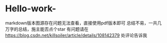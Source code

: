 # Hello-work-
markdown版本图源存在问题无法查看，直接使用pdf版本即可
总结不易，一共几万字的总结，施主能否点个star
有问题请在
https://blog.csdn.net/killsoiler/article/details/108142379
处评论告诉我
